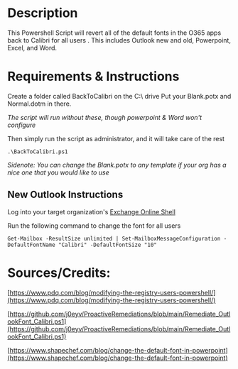 # Description
This Powershell Script will revert all of the default fonts in the O365 apps back to Calibri for all users . This includes Outlook new and old, Powerpoint, Excel, and Word.

# Requirements & Instructions
Create a folder called BackToCalibri on the C:\ drive
Put your Blank.potx and Normal.dotm in there. 

_The script will run without these, though powerpoint & Word won't configure_

Then simply run the script as administrator, and it will take care of the rest
```
.\BackToCalibri.ps1
```
_Sidenote: You can change the Blank.potx to any template if your org has a nice one that you would like to use_
## New Outlook Instructions
Log into your target organization's [Exchange Online Shell](https://learn.microsoft.com/en-us/powershell/exchange/connect-to-exchange-online-powershell?view=exchange-ps)

Run the following command to change the font for all users
```
Get-Mailbox -ResultSize unlimited | Set-MailboxMessageConfiguration -DefaultFontName "Calibri" -DefaultFontSize "10"
```

# Sources/Credits:

[https://www.pdq.com/blog/modifying-the-registry-users-powershell/](https://www.pdq.com/blog/modifying-the-registry-users-powershell/)

[https://github.com/j0eyv/ProactiveRemediations/blob/main/Remediate_OutlookFont_Calibri.ps1](https://github.com/j0eyv/ProactiveRemediations/blob/main/Remediate_OutlookFont_Calibri.ps1)

[https://www.shapechef.com/blog/change-the-default-font-in-powerpoint](https://www.shapechef.com/blog/change-the-default-font-in-powerpoint)

